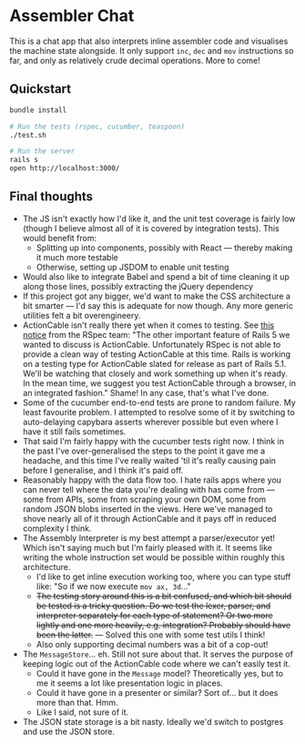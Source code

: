 # Assembler Chat

This is a chat app that also interprets inline assembler code and visualises
the machine state alongside. It only support `inc`, `dec` and `mov` instructions
so far, and only as relatively crude decimal operations. More to come!

## Quickstart

```bash
bundle install

# Run the tests (rspec, cucumber, teaspoon)
./test.sh

# Run the server
rails s
open http://localhost:3000/
```

## Final thoughts

* The JS isn't exactly how I'd like it, and the unit test coverage is fairly low (though I believe almost all of it is covered by integration tests). This would benefit from:
  * Splitting up into components, possibly with React — thereby making it much more testable
  * Otherwise, setting up JSDOM to enable unit testing
* Would also like to integrate Babel and spend a bit of time cleaning it up along those lines, possibly extracting the jQuery dependency
* If this project got any bigger, we'd want to make the CSS architecture a bit smarter — I'd say this is adequate for now though. Any more generic utilities felt a bit overengineery.
* ActionCable isn't really there yet when it comes to testing. See [this notice](http://rspec.info/blog/2016/07/rspec-3-5-has-been-released/) from the RSpec team: "The other important feature of Rails 5 we wanted to discuss is ActionCable. Unfortunately RSpec is not able to provide a clean way of testing ActionCable at this time. Rails is working on a testing type for ActionCable slated for release as part of Rails 5.1. We'll be watching that closely and work something up when it's ready. In the mean time, we suggest you test ActionCable through a browser, in an integrated fashion." Shame! In any case, that's what I've done.
* Some of the cucumber end-to-end tests are prone to random failure. My least favourite problem. I attempted to resolve some of it by switching to auto-delaying capybara asserts wherever possible but even where I have it still fails sometimes.
* That said I'm fairly happy with the cucumber tests right now. I think in the past I've over-generalised the steps to the point it gave me a headache, and this time I've really waited 'til it's really causing pain before I generalise, and I think it's paid off.
* Reasonably happy with the data flow too. I hate rails apps where you can never tell where the data you're dealing with has come from — some from APIs, some from scraping your own DOM, some from random JSON blobs inserted in the views. Here we've managed to shove nearly all of it through ActionCable and it pays off in reduced complexity I think.
* The Assembly Interpreter is my best attempt a parser/executor yet! Which isn't saying much but I'm fairly pleased with it. It seems like writing the whole instruction set would be possible within roughly this architecture.
  * I'd like to get inline execution working too, where you can type stuff like: "So if we now execute `mov ax, 3d`..."
  * ~~The testing story around this is a bit confused, and which bit should be tested is a tricky question. Do we test the lexer, parser, and interpreter separately for each type of statement? Or two more lightly and one more heavily, e.g. integration? Probably should have been the latter.~~ — Solved this one with some test utils I think!
  * Also only supporting decimal numbers was a bit of a cop-out!
* The `MessageStore`... eh. Still not sure about that. It serves the purpose of keeping logic out of the ActionCable code where we can't easily test it.
  * Could it have gone in the `Message` model? Theoretically yes, but to me it seems a lot like presentation logic in places.
  * Could it have gone in a presenter or similar? Sort of... but it does more than that. Hmm.
  * Like I said, not sure of it.
* The JSON state storage is a bit nasty. Ideally we'd switch to postgres and use the JSON store.
